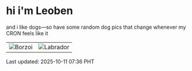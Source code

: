 # hi i'm Leoben

and i like dogs—so have some random dog pics that change whenever my CRON feels like it

|  |  |
|--------|----------|
| ![Borzoi](https://random-dog-vercel.vercel.app/api/random-borzoi?v=1760139395) | ![Labrador](https://random-dog-vercel.vercel.app/api/random-labrador?v=1760139395) |

Last updated: 2025-10-11 07:36 PHT

